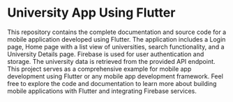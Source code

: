 # University App Using Flutter
 This repository contains the complete documentation and source code for a mobile application developed using Flutter. The application includes a Login page, Home page with a list view of universities, search functionality, and a University Details page. Firebase is used for user authentication and storage. The university data is retrieved from the provided API endpoint. This project serves as a comprehensive example for mobile app development using Flutter or any mobile app development framework. Feel free to explore the code and documentation to learn more about building mobile applications with Flutter and integrating Firebase services.
